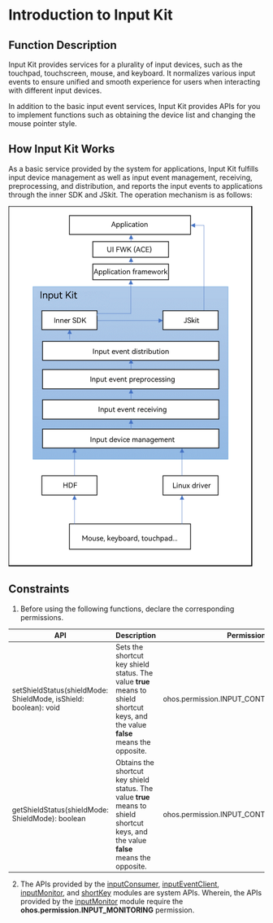 # Introduction to Input Kit

<!--Kit: Input Kit-->
<!--Subsystem: MultimodalInput-->
<!--Owner: @zhaoxueyuan-->
<!--Designer: @hanruofei-->
<!--Tester: @Lyuxin-->
<!--Adviser: @Brilliantry_Rui-->

## Function Description

Input Kit provides services for a plurality of input devices, such as the touchpad, touchscreen, mouse, and keyboard. It normalizes various input events to ensure unified and smooth experience for users when interacting with different input devices.

In addition to the basic input event services, Input Kit provides APIs for you to implement functions such as obtaining the device list and changing the mouse pointer style.

## How Input Kit Works
As a basic service provided by the system for applications, Input Kit fulfills input device management as well as input event management, receiving, preprocessing, and distribution, and reports the input events to applications through the inner SDK and JSkit. The operation mechanism is as follows:

![MMI-operation](figures/MMI-operation-new.png)

<!--Del-->
## Constraints

1. Before using the following functions, declare the corresponding permissions.

  | API | Description| Permission|
  | ------------------------------------------------------------ | -------------------------- |-----|
  | setShieldStatus(shieldMode: ShieldMode, isShield: boolean): void | Sets the shortcut key shield status. The value **true** means to shield shortcut keys, and the value **false** means the opposite.|ohos.permission.INPUT_CONTROL_DISPATCHING|
  | getShieldStatus(shieldMode: ShieldMode): boolean | Obtains the shortcut key shield status. The value **true** means to shield shortcut keys, and the value **false** means the opposite.|ohos.permission.INPUT_CONTROL_DISPATCHING|
    
2. The APIs provided by the [inputConsumer](inputconsumer-guidelines.md), [inputEventClient](inputeventclient-guidelines.md), [inputMonitor](inputmonitor-guidelines.md), and [shortKey](shortkey-guidelines.md) modules are system APIs. Wherein, the APIs provided by the [inputMonitor](inputmonitor-guidelines.md) module require the **ohos.permission.INPUT_MONITORING** permission.

<!--DelEnd-->
